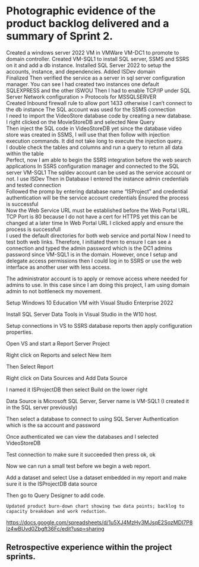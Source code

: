 
  # Photographic evidence of the product backlog delivered and a summary of Sprint 2.

Created a windows server 2022 VM in VMWare VM-DC1 to promote to domain controller.
Created VM-SQL1 to install SQL server, SSMS and SSRS on it and add a db instance. 
Installed SQL Server 2022 to setup the accounts, instance, and dependencies.
Added ISDev domain    
Finalized 
Then verified the service as a server in sql server configuration manager. You can see I had created two instances one default SQLEXPRESS and the other ISWOU
Then I had to enable TCP/IP under SQL Server Network configuration > Protocols for MSSQLSERVER  
Created Inbound firewall rule to allow port 1433 otherwise I can’t connect to the db instance 
The SQL account was used for the SSMS connection  
I need to import the VideoStore database code by creating a new database.
I right clicked on the MovieStoreDB and selected New Query  
Then inject the SQL code in VideoStoreDB yet since the database video store was created in SSMS, I will use that then follow with injection execution commands.
It did not take long to execute the injection query.  
I double check the tables and columns and run a query to return all data within the table  
Perfect, now I am able to begin the SSRS integration before the web search applications
In SSRS configuration manager and connected to the SQL server VM-SQL1
The sqldev account can be used as the service account or not. I use ISDev 
Then in Database I entered the instance admin credentials and tested connection  
Followed the promp by entering database name “ISProject” and credential authentication will be the service account credentials 
Ensured the process is successful  
Now the Web Service URL must be established before the Web Portal URL. TCP Port is 80 because I do not have a cert for HTTPS yet this can be changed at a later time 
In Web Portal URL I clicked apply and ensure the process is successfull  
I used the default directories for both web service and portal
Now I need to test both web links. Therefore, I initiated them to ensure I can see a connection and typed the admin password which is the DC1 admins password since VM-SQL1 is in the domain. However, once I setup and delegate access permissions then I could log in to SSRS or use the web interface as another user with less access. 

The administrator account is to apply or remove access where needed for admins to use. In this case since I am doing this project, I am using domain admin to not bottleneck my movement.  

Setup Windows 10 Education VM with Visual Studio Enterprise 2022 

Install SQL Server Data Tools in Visual Studio in the W10 host. 

Setup connections in VS to SSRS database reports then apply configuration properties.  

Open VS and start a Report Server Project

Right click on Reports and select New Item  

Then Select Report

Right click on Data Sources and Add Data Source  

I named it ISProjectDB then select Build on the lower right

Data Source is Microsoft SQL Server, Server name is VM-SQL1 (I created it in the SQL server previously) 

Then select a database to connect to using SQL Server Authentication which is the sa account and password

Once authenticated we can view the databases and I selected VideoStoreDB  

Test connection to make sure it succeeded then press ok, ok 

Now we can run a small test before we begin a web report.

Add a dataset and select Use a dataset embedded in my report and make sure it is the ISProjectDB data source  

Then go to Query Designer to add code.


    Updated product burn-down chart showing two data points; backlog to capacity breakdown and work reduction.

https://docs.google.com/spreadsheets/d/1u5XJ4MzHy3MJsqE2SozMDI7P8lz4wBUvd0Zbgft36Fc/edit?usp=sharing

## Retrospective experience within the project sprints.

